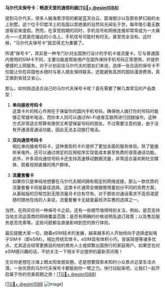 **马尔代夫保号卡：畅游天堂的通信利器[[TG💪+ @esim1088](https://t.me/s/esim1088)]**

提到马尔代夫，很多人脑海里浮现的都是蓝天白云、碧海银沙以及那些梦幻般的水上别墅。这个位于印度洋上的岛国以其绝美的自然风光闻名于世，每年吸引着无数游客前来度假。然而，在享受假期的同时，手机信号和网络连接却常常成为一大痛点——尤其是在偏远的小岛上，手机信号可能时有时无，甚至完全没有。这时候，“马尔代夫保号卡”就显得尤为重要了。

所谓“保号卡”，其实是一种专门针对出国旅行设计的手机卡或流量卡。它与普通国内使用的SIM卡不同，主要功能是帮助用户在国外保持手机号码正常使用，并提供便捷的上网服务。对于计划前往马尔代夫的朋友们来说，选择一张合适的保号卡不仅能让你在异国他乡随时与家人朋友保持联系，还能避免高昂的国际漫游费用，真正做到省钱又省心。

那么，如何挑选适合自己的马尔代夫保号卡呢？首先需要了解几类常见的产品类型：

1. **单向接收号码卡**  
这类卡片的核心作用在于保留你的国内手机号码，确保他人拨打你的号码时能够正常接听电话，而你本人则可以通过Wi-Fi或者互联网进行回拨操作。这种方式非常适合预算有限但又希望保留号码的朋友。不过需要注意的是，由于没有开通语音通话功能，因此无法主动拨打电话。

2. **双向通信号码卡**  
相比单向接收号码卡，这种类型的卡片提供了更加全面的服务体验。除了能接听来电外，还可以通过绑定的应用程序实现低成本甚至免费的语音通话功能。此外，许多双向通信号码卡还支持高速移动数据流量，非常适合喜欢刷社交媒体、观看视频直播的用户群体。

3. **流量套餐卡**  
如果你只是单纯地想要在马尔代夫期间拥有稳定的网络连接，那么一款优质的流量套餐卡将是最佳选择。这类卡片通常会根据使用量划分不同的资费方案，从基础版的日租包到无限流量月卡应有尽有。对于那些对通话需求不高但渴望随时随地在线的人来说，流量套餐卡无疑是最经济实惠的选择之一。

当然，在购买任何一种保号卡之前，还有一些细节值得特别关注。例如，是否支持当地主流运营商的网络覆盖范围；是否有明确的价格说明及退订政策；以及售后服务是否完善等。这些问题都会直接影响到您的旅行体验。

最后提醒大家一句，随着eSIM技术的发展，越来越多的人开始倾向于选择虚拟电子SIM卡（即eSIM）。相比传统实体卡，eSIM具有体积小巧、安装简便等诸多优点，尤其适合经常更换目的地的商务人士或频繁出国旅行的家庭用户。如果您也对eSIM感兴趣的话，不妨关注一下相关平台提供的最新资讯哦！

无论你是想在沙滩上晒太阳发朋友圈，还是想要探索未知的小众景点记录生活点滴，一张优质的马尔代夫保号卡都能助你一臂之力。快行动起来吧，让我们一起开启属于你的完美假期之旅！[[TG💪+ @esim1088](https://t.me/s/esim1088)]

[[TG💪+ @esim1088](https://t.me/s/esim1088) ![Image](https://i.postimg.cc/4NQfJmqS/Snipaste-2025-05-13-00-14-12.png)]
